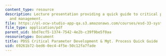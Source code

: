 ```yaml
---
content_type: resource
description: Lecture presentation providing a quick guide to critical parameter development
  and management.
file: https://ol-ocw-studio-app-qa.s3.amazonaws.com/courses/esd-33-systems-engineering-summer-2010/69261b72bed60ec44f5e50c12fa7fade_MITESD_33SUM10_lec07b.pdf
file_type: application/pdf
parent_uid: bbd7ecf5-1374-7542-4e2b-c39f9be5f0aa
resourcetype: Document
title: PDSS Critical Parameter Development & Mgt. Process Quick Guide
uid: 69261b72-bed6-0ec4-4f5e-50c12fa7fade
---
```

